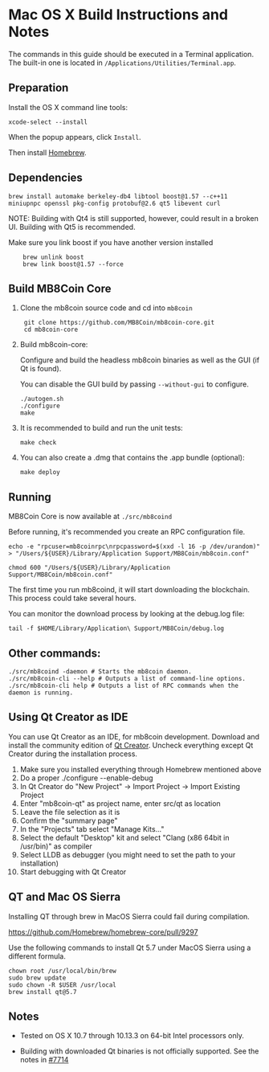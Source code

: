 Mac OS X Build Instructions and Notes
====================================
The commands in this guide should be executed in a Terminal application.
The built-in one is located in `/Applications/Utilities/Terminal.app`.

Preparation
-----------
Install the OS X command line tools:

`xcode-select --install`

When the popup appears, click `Install`.

Then install [Homebrew](http://brew.sh).

Dependencies
----------------------

    brew install automake berkeley-db4 libtool boost@1.57 --c++11 miniupnpc openssl pkg-config protobuf@2.6 qt5 libevent curl

NOTE: Building with Qt4 is still supported, however, could result in a broken UI. Building with Qt5 is recommended.

Make sure you link boost if you have another version installed

```
    brew unlink boost
    brew link boost@1.57 --force
```

Build MB8Coin Core
------------------------

1. Clone the mb8coin source code and cd into `mb8coin`

        git clone https://github.com/MB8Coin/mb8coin-core.git
        cd mb8coin-core

2.  Build mb8coin-core:

    Configure and build the headless mb8coin binaries as well as the GUI (if Qt is found).

    You can disable the GUI build by passing `--without-gui` to configure.

        ./autogen.sh
        ./configure
        make

3.  It is recommended to build and run the unit tests:

        make check

4.  You can also create a .dmg that contains the .app bundle (optional):

        make deploy

Running
-------

MB8Coin Core is now available at `./src/mb8coind`

Before running, it's recommended you create an RPC configuration file.

    echo -e "rpcuser=mb8coinrpc\nrpcpassword=$(xxd -l 16 -p /dev/urandom)" > "/Users/${USER}/Library/Application Support/MB8Coin/mb8coin.conf"

    chmod 600 "/Users/${USER}/Library/Application Support/MB8Coin/mb8coin.conf"

The first time you run mb8coind, it will start downloading the blockchain. This process could take several hours.

You can monitor the download process by looking at the debug.log file:

    tail -f $HOME/Library/Application\ Support/MB8Coin/debug.log

Other commands:
-------

    ./src/mb8coind -daemon # Starts the mb8coin daemon.
    ./src/mb8coin-cli --help # Outputs a list of command-line options.
    ./src/mb8coin-cli help # Outputs a list of RPC commands when the daemon is running.

Using Qt Creator as IDE
------------------------
You can use Qt Creator as an IDE, for mb8coin development.
Download and install the community edition of [Qt Creator](https://www.qt.io/download/).
Uncheck everything except Qt Creator during the installation process.

1. Make sure you installed everything through Homebrew mentioned above
2. Do a proper ./configure --enable-debug
3. In Qt Creator do "New Project" -> Import Project -> Import Existing Project
4. Enter "mb8coin-qt" as project name, enter src/qt as location
5. Leave the file selection as it is
6. Confirm the "summary page"
7. In the "Projects" tab select "Manage Kits..."
8. Select the default "Desktop" kit and select "Clang (x86 64bit in /usr/bin)" as compiler
9. Select LLDB as debugger (you might need to set the path to your installation)
10. Start debugging with Qt Creator

QT and Mac OS Sierra
--------------------

Installing QT through brew in MacOS Sierra could fail during compilation.

https://github.com/Homebrew/homebrew-core/pull/9297

Use the following commands to install Qt 5.7 under MacOS Sierra using a different formula.

    chown root /usr/local/bin/brew
    sudo brew update
    sudo chown -R $USER /usr/local
    brew install qt@5.7

Notes
-----

* Tested on OS X 10.7 through 10.13.3 on 64-bit Intel processors only.

* Building with downloaded Qt binaries is not officially supported. See the notes in [#7714](https://github.com/mb8coin/mb8coin/issues/7714)
